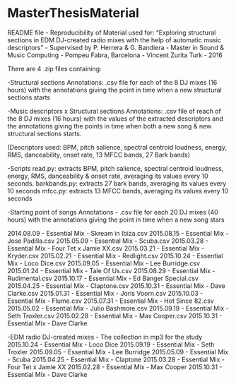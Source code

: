 # MasterThesisMaterial
README file - Reproducibility of Material used for: “Exploring structural sections in EDM DJ-created radio mixes with the help of automatic music descriptors” - Supervised by P. Herrera & G. Bandiera - Master in Sound & Music Computing - Pompeu Fabra, Barcelona - Vincent Zurita Turk - 2016

There are 4 .zip files containing:

-Structural sections Annotations: .csv file for each of the 8 DJ mixes (16 hours) with the annotations giving the point in time when a new structural sections starts

-Music descriptors x Structural sections Annotations: .csv file of reach of the 8 DJ mixes (16 hours) with the values of the extracted descriptors and the annotations giving the points in time when both a new song & new structural sections starts.

(Descriptors used: BPM, pitch salience, spectral centroid loudness, energy, RMS, danceability, onset rate, 13 MFCC bands, 27 Bark bands)

-Scripts 
	read.py: extracts BPM, pitch salience, spectral centroid loudness, energy, RMS, danceability & onset rate, averaging its values every 10 seconds. 
	barkbands.py: extracts 27 bark bands, averaging its values every 10 seconds
	mfcc.py: extracts 13 MFCC bands, averaging its values every 10 seconds

-Starting point of songs Annotations - .csv file for each 20 DJ mixes (40 hours) with the annotations giving the point in time when a new song stars

2014.08.09 - Essential Mix - Skream in Ibiza.csv
2015.08.15 - Essential Mix - Jose Padilla.csv
2015.05.09 - Essential Mix - Scuba.csv
2015.03.28 - Essential Mix - Four Tet x Jamie XX.csv
2015.03.21 - Essential Mix - Kryder.csv
2015.02.21 - Essential Mix - Redlight.csv
2015.10.24 - Essential Mix - Loco Dice.csv
2015.09.05 - Essential Mix - Lee Burridge.csv
2015.01.24 - Essential Mix - Tale Of Us.csv
2015.08.29 - Essential Mix - Rudimental.csv
2015.10.17 - Essential Mix - Ed Banger Special.csv
2015.04.25 - Essential Mix - Claptone.csv
2015.10.31 - Essential Mix - Dave Clarke.csv
2015.01.31 - Essential Mix - Joris Voorn.csv
2015.10.03 - Essential Mix - Flume.csv
2015.07.31 - Essential Mix - Hot Since 82.csv
2015.05.02 - Essential Mix - Julio Bashmore.csv
2015.09.19 - Essential Mix - Seth Troxler.csv
2015.02.28 - Essential Mix - Max Cooper.csv
2015.10.31 - Essential Mix - Dave Clarke

-EDM radio DJ-created mixes - The collection in mp3 for the study
2015.10.24 - Essential Mix - Loco Dice
2015.09.19 - Essential Mix - Seth Troxler
2015.09.05 - Essential Mix - Lee Burridge
2015.05.09 - Essential Mix - Scuba
2015.04.25 - Essential Mix - Claptone
2015.03.28 - Essential Mix - Four Tet x Jamie XX
2015.02.28 - Essential Mix - Max Cooper
2015.10.31 - Essential Mix - Dave Clarke
